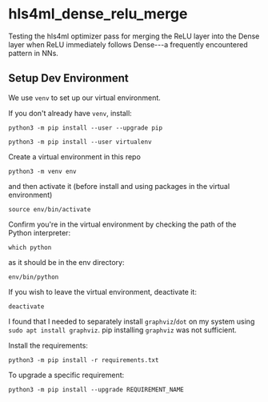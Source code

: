# hls4ml_dense_relu_merge
Testing the hls4ml optimizer pass for merging the ReLU layer into the Dense layer when ReLU immediately follows Dense---a frequently encountered pattern in NNs.


## Setup Dev Environment
We use `venv` to set up our virtual environment.

If you don't already have `venv`, install:
```
python3 -m pip install --user --upgrade pip

python3 -m pip install --user virtualenv
```

Create a virtual environment in this repo
```
python3 -m venv env
```

and then activate it (before install and using packages in the virtual environment)
```
source env/bin/activate
```

Confirm you're in the virtual environment by checking the path of the Python interpreter:
```
which python
```

as it should be in the env directory:
```
env/bin/python
```

If you wish to leave the virtual environment, deactivate it:
```
deactivate
```

I found that I needed to separately install `graphviz`/`dot` on my system using `sudo apt install graphviz`. pip installing `graphviz` was not sufficient.

Install the requirements:
```
python3 -m pip install -r requirements.txt
```

To upgrade a specific requirement:
```
python3 -m pip install --upgrade REQUIREMENT_NAME
```